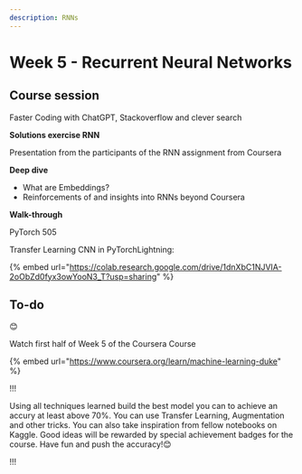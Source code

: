 ```yaml
---
description: RNNs
---
```


# Week 5 - Recurrent Neural Networks

## Course session

Faster Coding with ChatGPT, Stackoverflow and clever search



**Solutions exercise RNN**

Presentation from the participants of the RNN assignment from Coursera



**Deep dive**

* What are Embeddings?
* Reinforcements of and insights into RNNs beyond Coursera



**Walk-through**

PyTorch 505

Transfer Learning CNN in PyTorchLightning:

{% embed url="https://colab.research.google.com/drive/1dnXbC1NJVIA-2oObZd0fyx3owYooN3_T?usp=sharing" %}

## To-do

😊

Watch first half of Week 5 of the Coursera Course

{% embed url="https://www.coursera.org/learn/machine-learning-duke" %}

!!!

Using all techniques learned build the best model you can to achieve an accury at least above 70%. You can use Transfer Learning, Augmentation and other tricks. You can also take inspiration from fellow notebooks on Kaggle. Good ideas will be rewarded by special achievement badges for the course. Have fun and push the accuracy!😊

!!!



